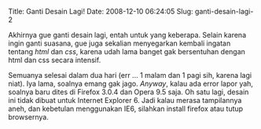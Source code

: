 Title: Ganti Desain Lagi!
Date: 2008-12-10 06:24:05
Slug: ganti-desain-lagi-2

Akhirnya gue ganti desain lagi, entah untuk yang keberapa. Selain karena ingin ganti suasana, gue juga sekalian menyegarkan kembali ingatan tentang _html_ dan _css_, karena udah lama banget gak bersentuhan dengan html dan css secara intensif.

Semuanya selesai dalam dua hari (err ... 1 malam dan 1 pagi sih, karena lagi niat). Iya lama, soalnya emang gak jago. _Anyway_, kalau ada error lapor yah, soalnya baru dites di Firefox 3.0.4 dan Opera 9.5 saja. Oh satu lagi, desain ini tidak dibuat untuk Internet Explorer 6. Jadi kalau merasa tampilannya aneh, dan kebetulan menggunakan IE6, silahkan install firefox atau tutup browsernya.